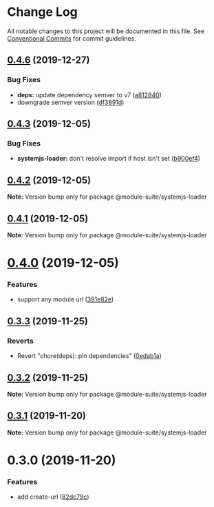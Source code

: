 # Change Log

All notable changes to this project will be documented in this file.
See [Conventional Commits](https://conventionalcommits.org) for commit guidelines.

## [0.4.6](https://github.com/zelzen/module-suite/compare/@module-suite/systemjs-loader@0.4.3...@module-suite/systemjs-loader@0.4.6) (2019-12-27)


### Bug Fixes

* **deps:** update dependency semver to v7 ([a812840](https://github.com/zelzen/module-suite/commit/a812840b232b137360e9ba2fbb93310193173065))
* downgrade semver version ([df3891d](https://github.com/zelzen/module-suite/commit/df3891d4c962a651156555b38156d1c4fe1aae9b))





## [0.4.3](https://github.com/zelzen/module-suite/compare/@module-suite/systemjs-loader@0.4.2...@module-suite/systemjs-loader@0.4.3) (2019-12-05)


### Bug Fixes

* **systemjs-loader:** don't resolve import if host isn't set ([b900ef4](https://github.com/zelzen/module-suite/commit/b900ef4430c9577b116936845441688260ad2db8))





## [0.4.2](https://github.com/zelzen/module-suite/compare/@module-suite/systemjs-loader@0.4.1...@module-suite/systemjs-loader@0.4.2) (2019-12-05)

**Note:** Version bump only for package @module-suite/systemjs-loader





## [0.4.1](https://github.com/zelzen/module-suite/compare/@module-suite/systemjs-loader@0.4.0...@module-suite/systemjs-loader@0.4.1) (2019-12-05)

**Note:** Version bump only for package @module-suite/systemjs-loader





# [0.4.0](https://github.com/zelzen/module-suite/compare/@module-suite/systemjs-loader@0.3.3...@module-suite/systemjs-loader@0.4.0) (2019-12-05)


### Features

* support any module url ([391e82e](https://github.com/zelzen/module-suite/commit/391e82e9aa2deaf0d124a060b3462c41daa8a30b))





## [0.3.3](https://github.com/zelzen/module-suite/compare/@module-suite/systemjs-loader@0.3.2...@module-suite/systemjs-loader@0.3.3) (2019-11-25)


### Reverts

* Revert "chore(deps): pin dependencies" ([0edab1a](https://github.com/zelzen/module-suite/commit/0edab1ab89eef1fb56ac291aea1c78f91eccd05a))





## [0.3.2](https://github.com/zelzen/module-suite/compare/@module-suite/systemjs-loader@0.3.1...@module-suite/systemjs-loader@0.3.2) (2019-11-25)

**Note:** Version bump only for package @module-suite/systemjs-loader





## [0.3.1](https://github.com/zelzen/module-suite/compare/@module-suite/systemjs-loader@0.3.0...@module-suite/systemjs-loader@0.3.1) (2019-11-20)

**Note:** Version bump only for package @module-suite/systemjs-loader





# 0.3.0 (2019-11-20)


### Features

* add create-url ([82dc79c](https://github.com/zelzen/module-suite/commit/82dc79cd4e1cba0173c52f2ea9bd31571be6161f))
